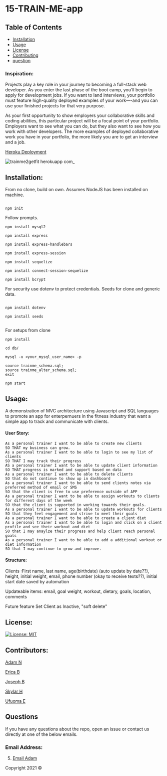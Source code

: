 # 15-TRAIN-ME-app


## Table of Contents 
- [Installation](#installation)
- [Usage](#usage)
- [License](#license)
- [Contributing](#contributing)
- [question](#questions)


### Inspiration:

Projects play a key role in your journey to becoming a full-stack web developer. As you enter the last phase of the boot camp, you’ll begin to apply for development jobs. If you want to land interviews, your portfolio must feature high-quality deployed examples of your work—-and you can use your finished projects for that very purpose.

As your first opportunity to show employers your collaborative skills and coding abilities, this particular project will be a focal point of your portfolio. Employers want to see what you can do, but they also want to see how you work with other developers. The more examples of deployed collaborative work you have in your portfolio, the more likely you are to get an interview and a job.

[Heroku Deployment](https://trainme2getfitapp.herokuapp.com/login)

![trainme2getfit herokuapp com_](https://user-images.githubusercontent.com/85536828/136316758-90a6cf3a-fcc8-4e3f-bc7f-c4b5911af93d.png)

## Installation:

From no clone, build on own. Assumes NodeJS has been installed on machine.

```

npm init

```
Follow prompts.

```
npm install mysql2

npm install express

npm install express-handlebars

npm install express-session

npm install sequelize

npm install connect-session-sequelize

npm install bcrypt

```

For security use dotenv to protect credentials. Seeds for clone and generic data.

```

npm install dotenv

npm install seeds


```

For setups from clone

```
npm install

cd db/

mysql -u <your_mysql_user_name> -p

source trainme_schema.sql;
source trainme_alter_schema.sql;
exit

npm start

```
## Usage:

A demonstration of MVC architecture using Javascript and SQL languages to promote an app for enterpernuers in the fitness industry that want a simple app to track and communicate with clients.

#### User Story:
```
As a personal trainer I want to be able to create new clients
SO THAT my business can grow.
As a personal trainer I want to be able to login to see my list of clients
SO THAT I may track their progress
AS a personal trainer I want to be able to update client information
SO THAT progress is marked and support based on data 
As a personal trainer I want to be able to delete clients
SO that do not continue to show up in dashboard
As a personal trainer I want to be able to send clients notes via preferred method of email or SMS
SO that the client is free to use preference outside of APP
As a personal trainer I want to be able to assign workouts to clients for different days of the week
SO that the client is supported in working towards their goals.
As a personal trainer I want to be able to update workouts for clients
SO that they feel engagement and strive to meet their goals
As a personal trainer I want to be able to create a client diet
As a personal trainer I want to be able to login and click on a client profile and see their workout and diet
SO that I may anaylze their progress and help client reach personal goals
As a personal trainer I want to be able to add a additional workout or diet information
SO that I may continue to grow and improve.
```

#### Structure:

Clients :First name, last name, age(birthdate) (auto update by date??), height, initial weight, email, phone number (okay to receive texts??), initial start date saved by automation

Updateable items: email, goal weight, workout, dietary, goals, location, comments

Future feature Set Client as Inactive, "soft delete"
             

## License:

[![License: MIT](https://img.shields.io/badge/License-MIT-yellow.svg)](https://opensource.org/licenses/MIT)

## Contributors:
 [Adam N](https://github.com/adam-niggebrugge)

 [Erica B](https://github.com/unicorninvirgo)

 [Joseph B](https://github.com/Genius2k21)

 [Skylar H](https://github.com/Skylar-Harwell)

 [Ufuoma E](https://github.com/uekemike)

            

## Questions
If you have any questions about the repo, open an issue or contact us directly at one of the below emails. 

### Email Address:

5. [Email Adam](mailto:adam.niggebrugge@gmail.com)

Copyright 2021 &copy;
